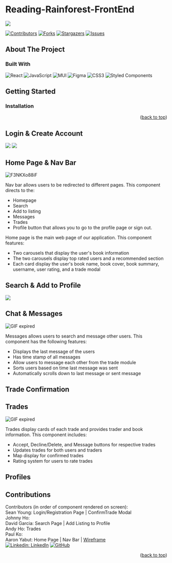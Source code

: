 # Reading-Rainforest-FrontEnd

<!-- Improved compatibility of back to top link: See: https://github.com/othneildrew/Best-README-Template/pull/73 -->

<a name="readme-top"></a>
<a href="https://github.com/Blue-Ocean-Slytherin/Reading-Rainforest-FrontEnd/">
<img src="https://contrib.rocks/image?repo=Blue-Ocean-Slytherin/Reading-Rainforest-FrontEnd" />
</a>

<!-- PROJECT SHIELDS -->
<!--
*** I'm using markdown "reference style" links for readability.
*** Reference links are enclosed in brackets [ ] instead of parentheses ( ).
*** See the bottom of this document for the declaration of the reference variables
*** for contributors-url, forks-url, etc. This is an optional, concise syntax you may use.
*** https://www.markdownguide.org/basic-syntax/#reference-style-links
-->

[![Contributors][contributors-shield]][contributors-url]
[![Forks][forks-shield]][forks-url]
[![Stargazers][stars-shield]][stars-url]
[![Issues][issues-shield]][issues-url]

<!-- PROJECT LOGO -->

<!-- ABOUT THE PROJECT -->

## About The Project

### Built With

![React](https://img.shields.io/badge/react-%2320232a.svg?style=for-the-badge&logo=react&logoColor=%2361DAFB) ![JavaScript](https://img.shields.io/badge/javascript-%23323330.svg?style=for-the-badge&logo=javascript&logoColor=%23F7DF1E) ![MUI](https://img.shields.io/badge/MUI-%230081CB.svg?style=for-the-badge&logo=mui&logoColor=white) ![Figma](https://img.shields.io/badge/figma-%23F24E1E.svg?style=for-the-badge&logo=figma&logoColor=white) ![CSS3](https://img.shields.io/badge/css3-%231572B6.svg?style=for-the-badge&logo=css3&logoColor=white) ![Styled Components](https://img.shields.io/badge/styled--components-DB7093?style=for-the-badge&logo=styled-components&logoColor=white)

<!-- GETTING STARTED -->

## Getting Started

### Installation

<p align="right">(<a href="#readme-top">back to top</a>)</p>

<!-- Login & Create Account -->

## Login & Create Account
<img src='https://i.ibb.co/bv1GbcX/Screen-Shot-2022-10-08-at-3-36-05-PM.png'></img>
<img src='https://i.ibb.co/jH7xFS8/Screen-Shot-2022-10-08-at-3-36-20-PM.png'></img>

<!-- Home Page & Nav Bar -->

## Home Page & Nav Bar
![F3NKXo88iF](https://user-images.githubusercontent.com/85593147/195161074-67c2a670-1921-49d8-b39b-9b177d456358.gif)

Nav bar allows users to be redirected to different pages. This component directs to the:
  * Homepage
  * Search
  * Add to listing
  * Messages
  * Trades
  * Profile button that allows you to go to the profile page or sign out.

Home page is the main web page of our application. This component features:
  * Two carousels that display the user's book information
  * The two carousels display top rated users and a recommended section
  * Each card display the user's book name, book cover, book summary, username, user rating, and a trade modal

<!-- Search & Add to Profile -->

## Search & Add to Profile
![](https://media.giphy.com/media/wBGK9HuZPj8pWUrUEB/giphy.gif)
<!-- Chat & Messages -->

## Chat & Messages
![GIF expired](http://g.recordit.co/WioltM9okS.gif)

Messages allows users to search and message other users. This component has the following features:
  * Displays the last message of the users
  * Has time stamp of all messages 
  * Allow users to message each other from the trade module
  * Sorts users based on time last message was sent
  * Automatically scrolls down to last message or sent message
  

<!-- Trade Confirmation -->

## Trade Confirmation

<!-- Trades -->

## Trades
![GIF expired](http://g.recordit.co/VlbOOsbdMW.gif)

Trades display cards of each trade and provides trader and book information. This component includes:
  * Accept, Decline/Delete, and Message buttons for respective trades
  * Updates trades for both users and traders
  * Map display for confirmed trades
  * Rating system for users to rate trades

<!-- Profiles -->

## Profiles

<!-- CONTRIBUTING -->

## Contributions

Contributors (in order of component rendered on screen):
<br />
Sean Young: Login/Registration Page | ConfirmTrade Modal
<br />
Johnny Ho:
<br />
David Garcia: Search Page | Add Listing to Profile
<br />
Andy Ho: Trades
<br />
Paul Ko:
<br />
Aaron Yabut: Home Page | Nav Bar | [Wireframe](https://www.figma.com/file/g2egkRoDKicfV6UQP1D2OT/Untitled?node-id=0%3A1)
<br />
[![Linkedin: LinkedIn](https://img.shields.io/badge/linkedin-%230077B5.svg?style=for-the-badge&logo=linkedin&logoColor=white&link=https://www.linkedin.com/in/aaron-yabut/)](https://www.linkedin.com/in/aaron-yabut/)
[![GitHub](https://img.shields.io/badge/github-%23121011.svg?style=for-the-badge&logo=github&logoColor=white&link=https://github.com/Aaronyabut)](https://github.com/Aaronyabut) 


<p align="right">(<a href="#readme-top">back to top</a>)</p>

<!-- MARKDOWN LINKS & IMAGES -->
<!-- https://www.markdownguide.org/basic-syntax/#reference-style-links -->

[contributors-shield]: https://img.shields.io/github/contributors/Blue-Ocean-Slytherin/Reading-Rainforest-FrontEnd.svg?style=for-the-badge
[contributors-url]: https://github.com/Blue-Ocean-Slytherin/Reading-Rainforest-FrontEnd/graphs/contributors
[forks-shield]: https://img.shields.io/github/forks/Blue-Ocean-Slytherin/Reading-Rainforest-FrontEnd.svg?style=for-the-badge
[forks-url]: https://github.com/github_username/repo_name/network/members
[stars-shield]: https://img.shields.io/github/stars/Blue-Ocean-Slytherin/Reading-Rainforest-FrontEnd.svg?style=for-the-badge
[stars-url]: https://github.com/Blue-Ocean-Slytherin/Reading-Rainforest-FrontEnd/stargazers
[issues-shield]: https://img.shields.io/github/issues/Blue-Ocean-Slytherin/Reading-Rainforest-FrontEnd.svg?style=for-the-badge
[issues-url]: https://github.com/Blue-Ocean-Slytherin/Reading-Rainforest-FrontEnd/issues
[license-shield]: https://img.shields.io/github/license/Blue-Ocean-Slytherin/Reading-Rainforest-FrontEnd.svg?style=for-the-badge
[license-url]: https://github.com/github_username/repo_name/blob/master/LICENSE.txt
[linkedin-shield]: https://img.shields.io/badge/-LinkedIn-black.svg?style=for-the-badge&logo=linkedin&colorB=555
[linkedin-url]: https://linkedin.com/in/linkedin_username
[product-screenshot]: images/screenshot.PNG
[next.js]: https://img.shields.io/badge/next.js-000000?style=for-the-badge&logo=nextdotjs&logoColor=white
[next-url]: https://nextjs.org/
[react.js]: https://img.shields.io/badge/React-20232A?style=for-the-badge&logo=react&logoColor=61DAFB
[react-url]: https://reactjs.org/
[vue.js]: https://img.shields.io/badge/Vue.js-35495E?style=for-the-badge&logo=vuedotjs&logoColor=4FC08D
[vue-url]: https://vuejs.org/
[angular.io]: https://img.shields.io/badge/Angular-DD0031?style=for-the-badge&logo=angular&logoColor=white
[angular-url]: https://angular.io/
[svelte.dev]: https://img.shields.io/badge/Svelte-4A4A55?style=for-the-badge&logo=svelte&logoColor=FF3E00
[svelte-url]: https://svelte.dev/
[laravel.com]: https://img.shields.io/badge/Laravel-FF2D20?style=for-the-badge&logo=laravel&logoColor=white
[laravel-url]: https://laravel.com
[bootstrap.com]: https://img.shields.io/badge/Bootstrap-563D7C?style=for-the-badge&logo=bootstrap&logoColor=white
[bootstrap-url]: https://getbootstrap.com
[jquery.com]: https://img.shields.io/badge/jQuery-0769AD?style=for-the-badge&logo=jquery&logoColor=white
[jquery-url]: https://jquery.com

